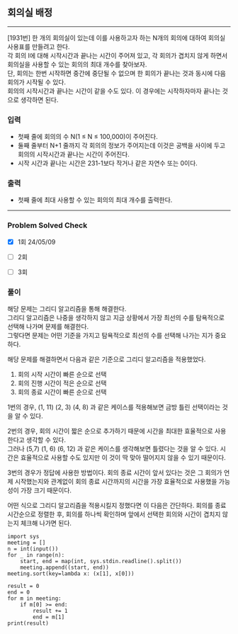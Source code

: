 ## 회의실 배정

------

[1931번] 한 개의 회의실이 있는데 이를 사용하고자 하는 N개의 회의에 대하여 회의실 사용표를 만들려고 한다.  
각 회의 I에 대해 시작시간과 끝나는 시간이 주어져 있고, 각 회의가 겹치지 않게 하면서 회의실을 사용할 수 있는 회의의 최대 개수를 찾아보자.  
단, 회의는 한번 시작하면 중간에 중단될 수 없으며 한 회의가 끝나는 것과 동시에 다음 회의가 시작될 수 있다.  
회의의 시작시간과 끝나는 시간이 같을 수도 있다. 이 경우에는 시작하자마자 끝나는 것으로 생각하면 된다.  

### 입력

- 첫째 줄에 회의의 수 N(1 ≤ N ≤ 100,000)이 주어진다. 
- 둘째 줄부터 N+1 줄까지 각 회의의 정보가 주어지는데 이것은 공백을 사이에 두고 회의의 시작시간과 끝나는 시간이 주어진다. 
- 시작 시간과 끝나는 시간은 231-1보다 작거나 같은 자연수 또는 0이다.

### 출력

- 첫째 줄에 최대 사용할 수 있는 회의의 최대 개수를 출력한다.

------

### Problem Solved Check

- [x] 1회 24/05/09
- [ ] 2회
- [ ] 3회


### 풀이

해당 문제는 그리디 알고리즘을 통해 해결한다.  
그리디 알고리즘은 나중을 생각하지 않고 지금 상황에서 가장 최선의 수를 탐욕적으로 선택해 나가며 문제를 해결한다.  
그렇다면 문제는 어떤 기준을 가지고 탐욕적으로 최선의 수를 선택해 나가는 지가 중요하다.

해당 문제를 해결하면서 다음과 같은 기준으로 그리디 알고리즘을 적용했었다.
1. 회의 시작 시간이 빠른 순으로 선택
2. 회의 진행 시간이 적은 순으로 선택
3. 회의 종료 시간이 빠른 순으로 선택

1번의 경우, (1, 11) (2, 3) (4, 8) 과 같은 케이스를 적용해보면 금방 틀린 선택이라는 것을 알 수 있다.  

2번의 경우, 회의 시간이 짧은 순으로 추가하기 때문에 시간을 최대한 효율적으로 사용한다고 생각할 수 있다.  
그러나 (5,7) (1, 6) (6, 12) 과 같은 케이스를 생각해보면 틀렸다는 것을 알 수 있다. 시간은 효율적으로 사용할 수도 있지만 이 것이 딱 맞아 떨어지지 않을 수 있기 때문이다.

3번의 경우가 정답에 사용한 방법이다. 회의 종료 시간이 앞서 있다는 것은 그 회의가 언제 시작했는지와 관계없이 회의 종료 시간까지의 시간을 가장 효율적으로 사용했을 가능성이 가장 크기 때문이다.  

어떤 식으로 그리디 알고리즘을 적용시킬지 정했다면 이 다음은 간단하다. 회의를 종료시간순으로 정렬한 후, 회의를 하나씩 확인하며 앞에서 선택한 회의와 시간이 겹치지 않는지 체크해 나가면 된다.

~~~
import sys
meeting = []
n = int(input())
for _ in range(n):
    start, end = map(int, sys.stdin.readline().split())
    meeting.append((start, end))
meeting.sort(key=lambda x: (x[1], x[0]))

result = 0
end = 0
for m in meeting:
    if m[0] >= end:
        result += 1
        end = m[1]
print(result)

~~~
